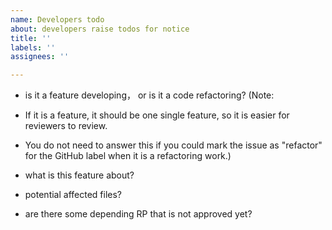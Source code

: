 ```yaml
---
name: Developers todo
about: developers raise todos for notice
title: ''
labels: ''
assignees: ''

---
```


- is it a feature developing， or is it a code refactoring? 
(Note: 
- If it is a feature, it should be one single feature, so it is easier for reviewers to review.
- You do not need to answer this if you could mark the issue as "refactor" for the GitHub label when it is a refactoring work.)

- what is this feature about?
- potential affected files?
- are there some depending RP that is not approved yet?
